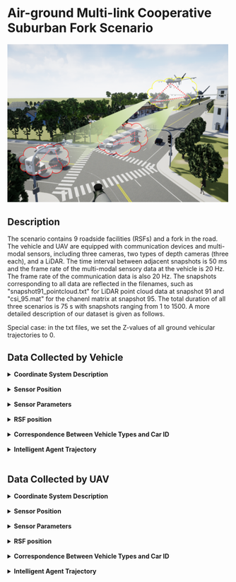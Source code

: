 # Air-ground Multi-link Cooperative Suburban Fork Scenario
<img src="./img/Scene Overview forking road.png" alt="Display image of subruban fork scene" width="500" height="">

## Description

The scenario contains 9 roadside facilities (RSFs) and a fork in the road. The vehicle and UAV are equipped with communication devices and multi-modal sensors, including three cameras, two types of depth cameras (three each), and a LiDAR. The time interval between adjacent snapshots is 50 ms and the frame rate of the multi-modal sensory data at the vehicle is 20 Hz. The frame rate of the communication data is also 20 Hz. The snapshots corresponding to all data are reflected in the filenames, such as "snapshot91_pointcloud.txt" for LiDAR point cloud data at snapshot 91 and "csi_95.mat" for the chanenl matrix at snapshot 95. The total duration of all three scenarios is 75 s with snapshots ranging from 1 to 1500.
A more detailed description of our dataset is given as follows. 

Special case: in the txt files, we set the Z-values of all ground vehicular trajectories to 0.
 


## Data Collected by Vehicle
 
<details>
<summary><strong>Coordinate System Description</strong></summary>

#### **[World Coordinate System]:**
The world coordinate system is a North-East-Down (NED) coordinate system with the X-axis pointing north, the Y-axis pointing east, and the Z-axis pointing downward. It is a right-handed coordinate system, with the origin at the same height as the ground.

#### **[Vehicle Coordinate System]:**
This system includes both vehicles. The X-axis points forward, the Y-axis points to the right, and the Z-axis points downward relative to the vehicle. It is a right-handed coordinate system, with the origin at the center of the vehicle and a certain height relative to the ground.

The position coordinates and heading angles given in the vehicle trajectory txt files represent the position of the vehicle coordinate system's origin in the world coordinate system, as well as the orientation of the vehicle coordinate system relative to the world coordinate system. 
(Special case: in the txt files, we set the z-values of all ground vehicles' trajectories to 0. Before use, it is necessary to subtract the height of the vehicle center relative to the ground to obtain the actual coordinates of the vehicle coordinate system's origin in the world coordinate system.) Additionally, note that pitch, roll, and yaw in the vehicle trajectory txt files are given in radians.

#### **[LiDAR Coordinate System]:**
The coordinate axes align with those of the vehicle system, with the origin offset by a fixed amount relative to the vehicle coordinate system's origin.

#### **[Camera Coordinate System]:**
The coordinate axes by default align with those of the vehicle system. If multiple cameras are mounted on a device, each camera's orientation will be specified. The camera origin is offset by a fixed amount relative to the vehicle coordinate system's origin.

#### **[mmWave Radar Coordinate System]:**
The coordinate axes align with those of the vehicle system, with the origin offset by a fixed amount relative to the vehicle coordinate system's origin.

#### **[Communication Antenna Coordinate System]:**
The coordinate axes align with those of the vehicle system, with the origin offset by a fixed amount relative to the vehicle coordinate system's origin.

</details><br/>

<details>
<summary><strong>Sensor Position</strong></summary>

The scenario includes vehicles of the **"Semi Truck"**, **"Pickup"**, **"Blue SUV"**, **"Concrete"**, **"Engineering Vehicle"**, **"Compact SUV"**, **"Sedan"**, **"Refuse Truck"** and **"Subcompact SUV"** types. The relative coordinate positions and parameter information of the sensors are given as follows:


<table>
  <thead>
    <tr>
      <th rowspan="2">Side View</th>
      <th rowspan="2">Name</th>
      <th colspan="8" style="text-align: center;">Camera</th>
      <th colspan="5" style="text-align: center;">LiDAR</th>
      <th colspan="5" style="text-align: center;">mmWave Radar</th>
    </tr>
    <tr>
      <th>Direction</th>
      <th>X(m)</th>
      <th>Y(m)</th>
      <th>Z(m)</th>
      <th>Pitch</th>
      <th>Roll</th>
      <th>Yaw</th>
      <th>FoV Degrees(°)</th>
      <th>X(m)</th>
      <th>Y(m)</th>
      <th>Z(m)</th>
      <th>Vertical FoV(°)</th>
      <th>Horizontal FoV(°)</th>
      <th>X(m)</th>
      <th>Y(m)</th>
      <th>Z(m)</th>
      <th>Vertical FoV(°)</th>
      <th>Horizontal FoV(°)</th>
    </tr>
  </thead>
  <tbody>
    <tr>
      <td><img src="./img/car1.png" alt="Side view of car1" width="100"></td>
      <td>Semi Truck</td>
      <td>+x</td>
      <td>4.5</td>
      <td>0</td>
      <td>-2</td>
      <td>0</td>
      <td>0</td>
      <td>0</td>
      <td>100</td>
      <td>0</td>
      <td>0</td>
      <td>-4</td>
      <td>-25~15</td>
      <td>-180~180</td>
      <td>0</td>
      <td>0</td>
      <td>0.8</td>
      <td>-10~10</td>
      <td>-90~90</td>
    </tr>
    <tr>
      <td><img src="img/car2.png" alt="Side view of car2" width="100"></td>
      <td>Pickup</td>
      <td>+x</td>
      <td>3.5</td>
      <td>0</td>
      <td>-1.2</td>
      <td>0</td>
      <td>0</td>
      <td>0</td>
      <td>100</td>
      <td>0</td>
      <td>0</td>
      <td>-2.4</td>
      <td>-25~15</td>
      <td>-180~180</td>
      <td>0</td>
      <td>0</td>
      <td>0.8</td>
      <td>-10~10</td>
      <td>-90~90</td>
    </tr>
    <tr>
      <td><img src="img/Car_suv_blue.png" alt="Side view of car_SUV_blue" width="100"></td>
      <td>Blue SUV</td>
      <td>+x</td>
      <td>2</td>
      <td>0</td>
      <td>-1</td>
      <td>0</td>
      <td>0</td>
      <td>0</td>
      <td>100</td>
      <td>0</td>
      <td>0</td>
      <td>-1.9</td>
      <td>-25~15</td>
      <td>-180~180</td>
      <td>0</td>
      <td>0</td>
      <td>0.8</td>
      <td>-10~10</td>
      <td>-90~90</td>
    </tr>
    <tr>
      <td><img src="img/hunnintuche.png" alt="Side view of hunnintuche" width="100"></td>
      <td>Concrete</td>
      <td>+x</td>
      <td>1</td>
      <td>0</td>
      <td>-4.1</td>
      <td>0</td>
      <td>0</td>
      <td>0</td>
      <td>100</td>
      <td>0</td>
      <td>0</td>
      <td>-4.1</td>
      <td>-25~15</td>
      <td>-180~180</td>
      <td>0</td>
      <td>0</td>
      <td>0.8</td>
      <td>-10~10</td>
      <td>-90~90</td>
    </tr>
    <tr>
      <td><img src="img/pika.png" alt="Side view of pika" width="100"></td>
      <td>Engineering Vehicle</td>
      <td>+x</td>
      <td>2.8</td>
      <td>0</td>
      <td>-1.2</td>
      <td>0</td>
      <td>0</td>
      <td>0</td>
      <td>100</td>
      <td>0</td>
      <td>0</td>
      <td>-2</td>
      <td>-25~15</td>
      <td>-180~180</td>
      <td>0</td>
      <td>0</td>
      <td>0.8</td>
      <td>-10~10</td>
      <td>-90~90</td>
    </tr>
    <tr>
      <td><img src="img/SUV_NEW.png" alt="Side view of SUV_NEW" width="100"></td>
      <td>Compact SUV</td>
      <td>+x</td>
      <td>2.2</td>
      <td>0</td>
      <td>-1</td>
      <td>0</td>
      <td>0</td>
      <td>0</td>
      <td>100</td>
      <td>0</td>
      <td>0</td>
      <td>-1.78</td>
      <td>-25~15</td>
      <td>-180~180</td>
      <td>0</td>
      <td>0</td>
      <td>0.8</td>
      <td>-10~10</td>
      <td>-90~90</td>
    </tr>
    <tr>
      <td><img src="img/xiaochar-2.png" alt="Side view of xiaochar-2" width="100"></td>
      <td>Sedan</td>
      <td>+x</td>
      <td>2.3</td>
      <td>0</td>
      <td>-1</td>
      <td>0</td>
      <td>0</td>
      <td>0</td>
      <td>100</td>
      <td>0</td>
      <td>0</td>
      <td>-1.6</td>
      <td>-25~15</td>
      <td>-180~180</td>
      <td>0</td>
      <td>0</td>
      <td>0.8</td>
      <td>-10~10</td>
      <td>-90~90</td>
    </tr>
    <tr>
      <td><img src="./img/rush.png" alt="Side view of rush" width="100"></td>
      <td>Refuse Truck</td>
      <td>+x</td>
      <td>2.5</td>
      <td>0</td>
      <td>-4.1</td>
      <td>0</td>
      <td>0</td>
      <td>0</td>
      <td>100</td>
      <td>0</td>
      <td>0</td>
      <td>-4.1</td>
      <td>-25~15</td>
      <td>-180~180</td>
      <td>0</td>
      <td>0</td>
      <td>0.8</td>
      <td>-10~10</td>
      <td>-90~90</td>
    </tr>
    <tr>
      <td><img src="img/suv-2.png" alt="Side view of SUV-2" width="100"></td>
      <td>Subcompact SUV</td>
      <td>+x</td>
      <td>1.8</td>
      <td>0</td>
      <td>-1</td>
      <td>0</td>
      <td>0</td>
      <td>0</td>
      <td>100</td>
      <td>0</td>
      <td>0</td>
      <td>-1.9</td>
      <td>-25~15</td>
      <td>-180~180</td>
      <td>0</td>
      <td>0</td>
      <td>0.8</td>
      <td>-10~10</td>
      <td>-90~90</td>
    </tr>
  </tbody>
</table>

<table>
  <thead>
    <tr>
      <th rowspan="2">Side View</th>
      <th rowspan="2">Name</th>
      <th colspan="3" style="text-align: center;">Communication Equipment</th>
    </tr>
    <tr>
      <th>X(m)</th>
      <th>Y(m)</th>
      <th>Z(m)</th>
    </tr>
  </thead>
  <tbody>
    <tr>
      <td><img src="./img/car1.png" alt="Side view of car1" width="100"></td>
      <td>Semi Truck</td>
      <td>1.7</td>
      <td>0</td>
      <td>-1.7</td>
    </tr>
    <tr>
      <td><img src="img/car2.png" alt="Side view of car2" width="100"></td>
      <td>Pickup</td>
      <td>X</td>
      <td>X</td>
      <td>X</td>
    </tr>
    <tr>
      <td><img src="img/Car_suv_blue.png" alt="Side view of car_SUV_blue" width="100"></td>
      <td>Blue SUV</td>
      <td>0.8</td>
      <td>0</td>
      <td>-1</td>
    </tr>
    <tr>
      <td><img src="img/hunnintuche.png" alt="Side view of hunnintuche" width="100"></td>
      <td>Concrete</td>
      <td>0.8</td>
      <td>0</td>
      <td>-1</td>
    </tr>
    <tr>
      <td><img src="img/pika.png" alt="Side view of pika" width="100"></td>
      <td>Engineering Vehicle</td>
      <td>0.3</td>
      <td>0</td>
      <td>-1</td>
    </tr>
    <tr>
      <td><img src="img/SUV_NEW.png" alt="Side view of SUV_NEW" width="100"></td>
      <td>Compact SUV</td>
      <td>0.6</td>
      <td>-0.6</td>
      <td>-0.9</td>
    </tr>
    <tr>
      <td><img src="img/xiaochar-2.png" alt="Side view of xiaochar-2" width="100"></td>
      <td>Sedan</td>
      <td>0.6</td>
      <td>-0.6</td>
      <td>-1</td>
    </tr>
    <tr>
      <td><img src="./img/rush.png" alt="Side view of rush" width="100"></td>
      <td>Refuse Truck</td>
      <td>X</td>
      <td>X</td>
      <td>X</td>
    </tr>
    <tr>
      <td><img src="img/suv-2.png" alt="Side view of SUV-2" width="100"></td>
      <td>Subcompact SUV</td>
      <td>0.8</td>
      <td>0</td>
      <td>-1</td>
    </tr>
  </tbody>
</table>



<table>
  <thead>
    <tr>
      <th rowspan="3">Name</th>
      <th rowspan="3">Direction</th>
      <th colspan="7" style="text-align: center;">Camera</th>
      <th colspan="5" style="text-align: center;">LiDAR</th>
      <th colspan="5" style="text-align: center;">mmWave Radar</th>
    </tr>
    <tr>
      <th>X(m)</th>
      <th>Y(m)</th>
      <th>Z(m)</th>
      <th>Pitch</th>
      <th>Roll</th>
      <th>Yaw</th>
      <th>FoV Degrees(°)</th>
      <th>X(m)</th>
      <th>Y(m)</th>
      <th>Z(m)</th>
      <th>Vertical FoV(°)</th>
      <th>Horizontal FoV(°)</th>
      <th>X(m)</th>
      <th>Y(m)</th>
      <th>Z(m)</th>
      <th>Vertical FoV(°)</th>
      <th>Horizontal FoV(°)</th>
    </tr>
  </thead>
  <tbody>
    <tr>
      <td rowspan="3">RSF</td> <!-- This cell now spans three rows -->
      <td>Left</td>
      <td>4.9</td>
      <td>0</td>
      <td>5.4</td>
      <td>-25</td>
      <td>0</td>
      <td>90</td>
      <td>75</td>
      <td rowspan="3">-0.2</td>
      <td rowspan="3">0</td>
      <td rowspan="3">4.3</td>
      <td rowspan="3">-40~0</td>
      <td rowspan="3">-180~180</td>
      <td rowspan="3">-0.2</td>
      <td rowspan="3">0</td>
      <td rowspan="3">-0.8</td>
      <td rowspan="3">-10~10</td>
      <td rowspan="3">-90~90</td>
    </tr>
    <tr>
      <td>Middle</td>
      <td>5</td>
      <td>0</td>
      <td>5.4</td>
      <td>-25</td>
      <td>0</td>
      <td>0</td>
      <td>110</td>
    </tr>
    <tr>
      <td>Right</td>
      <td>4.8</td>
      <td>0</td>
      <td>5.4</td>
      <td>-25</td>
      <td>0</td>
      <td>-90</td>
      <td>75</td>
    </tr>
    <!-- Additional rows for other data as needed -->
  </tbody>
</table>



<table>
  <thead>
    <tr>
      <th rowspan="3">Name</th>
      <th colspan="3" style="text-align: center;">Communication Equipment</th>
    </tr>
    <tr>
      <th>X(m)</th>
      <th>Y(m)</th>
      <th>Z(m)</th>
    </tr>
  </thead>
  <tbody>
    <tr>
      <td rowspan="1">RSF</td> <!-- This cell now spans three rows -->
      <td>3</td>
      <td>0</td>
      <td>-6</td>
    </tr>
    <!-- Additional rows for other data as needed -->
  </tbody>
</table>


**Direction:** This parameter represents the installation orientation of the sensor in the vehicle coordinate system, which can be one of the six directions: +x, -x, +y, -y, +z, -z. It describes the installation location and direction of the sensor relative to the vehicle body.

**X, Y, Z:** These three parameters collectively describe the three-dimensional spatial position of the sensor in the vehicle coordinate system, with the unit in meters. They provide the spatial coordinates of the sensor relative to the vehicle origin.

**Pitch, Roll, Yaw:** These three parameters describe the three rotational angles of the sensor in the vehicle coordinate system, with the unit in degrees. Pitch represents the pitch angle, Roll represents the roll angle, and Yaw represents the yaw angle. They define the spatial attitude of the sensor.

**Field of View (FoV) Degrees(°):** This parameter gives the total field of view angle of the sensor, with the unit in degrees. It reflects the range of the scene that the sensor can perceive.

**Vertical FoV(°):** This parameter gives the vertical field of view angle of the sensor, with the unit in degrees. It defines the sensor's perception range in the vertical direction.

**Horizontal FoV(°):** This parameter gives the horizontal field of view angle of the sensor, with the unit in degrees. It defines the sensor's perception range in the horizontal direction.

</details><br/>

<details>
<summary><strong>Sensor Parameters</strong></summary>


The camera and LiDAR sensors deployed on the vehicles in this scenario are of the same type. The specific sensor parameters are as follows:

| **Camera RGB Sensor Parameters**    | **Value** |
|-------------------------------------|-----------|
| **Width**                           | 1920      |
| **Height**                          | 1080      |
| **FOV**                             | 100°      |
| **AutoExpcosureSpeed**              | 100       |
| **AutoExposureBias**                | 0         |
| **AutoExposureMaxBrightness**       | 0.64      |
| **AutoExposureMinBrightness**       | 0.03      |
| **MotionBlurAmount**                | 0         |
| **TargetGamma**                     | 1.0       |

 | **Camera Depth Sensor Parameters** | **Value**                     |
|------------------------------------|-------------------------------|
| **Width**                          | 1920                          |
| **Height**                         | 1080                          |
| **FOV**                            | 100°                          |
| **MotionBlurAmount**               | 0                             |
| **Image Type**                     | DepthPlanner/DepthPerspective |
| **TargetGamma**                    | 1.0                           |
| **OrthoWidth**                     | 5.12                          |

| **LiDAR Sensor Parameters** |  **Value** |
|-----------------------------|-------|
| **NumberOfChannels**        | 16    |
| **HorizontalFOVStart**      | -180°  |
| **HorizontalFOVEnd**        | 180°   |
| **VerticalFOVUpper**        | 15°   |
| **VerticalFOVLower**        | -25°  |


The camera and LiDAR sensors deployed on the RSFs in this scenario are also of the same type. The specific sensor parameters are as follows:

| **Camera RGB Sensor Parameters**    | **Value** |
|-------------------------------------|-----------|
| **Width**                           | 1920      |
| **Height**                          | 1080      |
| **FOV**                             | 100°      |
| **AutoExpcosureSpeed**              | 100       |
| **AutoExposureBias**                | 0         |
| **AutoExposureMaxBrightness**       | 0.64      |
| **AutoExposureMinBrightness**       | 0.03      |
| **MotionBlurAmount**                | 0         |
| **TargetGamma**                     | 1.0       |

 | **Camera Depth Sensor Parameters** | **Value**                     |
|------------------------------------|-------------------------------|
| **Width**                          | 1920                          |
| **Height**                         | 1080                          |
| **FOV**                            | 100°                          |
| **MotionBlurAmount**               | 0                             |
| **Image Type**                     | DepthPlanner/DepthPerspective |
| **TargetGamma**                    | 1.0                           |
| **OrthoWidth**                     | 5.12                          |

| **LiDAR Sensor Parameters** | **Value** |
|-----------------------------|-----------|
| **NumberOfChannels**        | 64        |
| **HorizontalFOVStart**      | -180°     |
| **HorizontalFOVEnd**        | 180°      |
| **VerticalFOVUpper**        | 0°        |
| **VerticalFOVLower**        | -40°      |


The mmWave radar deployed on the vehicles and RSFs in this scenario are of the same type. The specific sensor parameters are as follows:

| **Parameters**             | **Value** |
| -------------------------- | --------- |
| **MIMO Antenna**            | 4 transmitter (Tx) & 3 receiver (Rx)    |
| **StartFrequency**            | 77 GHz    |
| **StopFrequency**             | 81 GHz    |
| **NumberOfChirpsPerFrame** | 101       |
| **ChirpLength**               | 20 μs     |
| **ResetTimeBetweenChirps**  | 0 μs      |
| **FirstSample**               | 2 μs      |
| **SampleSpacing**             | 5 ns      |
| **LastSample**                | 7 μs      |
| **NumberOfSamples**          | 1000      |
|**MaximumDetectionRange**     | 74.9 m|
|**RangeResolution**           |0.1499 m|
|**DopplerVelocityRange**      | ±47.42 m/s|
|**DopplerVelocityResolution** | 0.939 m/s|
| **HorizontalFOVStart**      | -45°      |
| **HorizontalFOVEnd**        | 45°       |
| **VerticalFOVUpper**        | 10°         |
| **VerticalFOVLower**        | -10°       |

Detailed parameters of communication equipment are listed as follows.

| **Parameters**                                               | **Value**                                                                                                                                          |
| ------------------------------------------------------------ |----------------------------------------------------------------------------------------------------------------------------------------------------|
| Antenna type                                                 | SISO (1 antenna at Tx & 1 antenna at Rx)   <br /> MIMO (4 antennas at Tx & 4 antennas at Rx)  <br/> Massive MIMO (128 antennas at Tx & 32 antennas at Rx)                                                |
| Antenna element spacing                                      | Half wavelength                                                                                                                                    |
| Frequency band                                               | mmWave: 28 GHz carrier frequency with 2 GHz communication bandwidth <br/> Sub-6 GHz: 5.9 GHz carrier frequency with 20 MHz communication bandwidth |                                                              |
| Waveform                                                     | Sinusoid                                                                                                                                           |

</details><br/>

<details>
<summary><strong>RSF position</strong></summary>

The deployment of RSFs is the same across different traffic density scenarios, and the table below describes the positions of RSFs in each scenario.

<table>
  <thead>
    <tr>
      <th>ID</th>
      <th>X(m)</th>
      <th>Y(m)</th>
      <th>Z(m)</th>
      <th>Pitch</th>
      <th>Roll</th>
      <th>Yaw</th>
    </tr>
  </thead>
  <tbody>
    <tr>
      <td>RSF1</td>
      <td>190</td>
      <td>-69.7</td>
      <td>0</td>
      <td>0</td>
      <td>0</td>
      <td>-25</td>
    </tr>
    <tr>
      <td>RSF2</td>
      <td>175.6</td>
      <td>-49.3</td>
      <td>0</td>
      <td>0</td>
      <td>0</td>
      <td>97</td>
    </tr>
    <tr>
      <td>RSF3</td>
      <td>165.7</td>
      <td>-72.4</td>
      <td>0</td>
      <td>0</td>
      <td>0</td>
      <td>-145</td>
    </tr>
    <tr>
      <td>RSF4</td>
      <td>229.3</td>
      <td>-1.7</td>
      <td>0</td>
      <td>0</td>
      <td>0</td>
      <td>130</td>
    </tr>
    <tr>
      <td>RSF5</td>
      <td>244.3</td>
      <td>-18.2</td>
      <td>0</td>
      <td>0</td>
      <td>0</td>
      <td>-50</td>
    </tr>
    <tr>
      <td>RSF6</td>
      <td>77.4</td>
      <td>-10.9</td>
      <td>0</td>
      <td>0</td>
      <td>0</td>
      <td>65</td>
    </tr>
      <td>RSF7</td>
      <td>68.3</td>
      <td>-32.6</td>
      <td>3.9</td>
      <td>0</td>
      <td>0</td>
      <td>-115</td>
    </tr>
    <tr>
      <td>RSF8</td>
      <td>201.3</td>
      <td>-163.8</td>
      <td>0</td>
      <td>0</td>
      <td>0</td>
      <td>4</td>
    </tr>
    <tr>
      <td>RSF9</td>
      <td>176.6</td>
      <td>-165.7</td>
      <td>0</td>
      <td>0</td>
      <td>0</td>
      <td>-176</td>
    </tr>
  </tbody>
</table>

**X, Y, Z:** These three parameters collectively describe the three-dimensional spatial position of the RSF in the scenario, with the unit in meters.

**Pitch, Roll, Yaw:** These three parameters describe the three rotational angles of the RSF in the scenario, with the unit in degrees. Pitch represents the pitch angle, Roll represents the roll angle, and Yaw represents the yaw angle. They define the spatial attitude of the RSF.

<img src="./img/forking_road_Overlook_v1.png" alt="Description of your image" width="600" height="400">

</details><br/>

<details>
<summary><strong>Correspondence Between Vehicle Types and Car ID</strong></summary>
 

<table>
  <tr>
    <th rowspan="2">Type</th>
    <th colspan="3" style="text-align: center;">Car ID under different intelligent agent densities</th>
  </tr>
  <tr>
    <th>Low</th>
    <th>Medium</th>
    <th>High</th>
  </tr>
  <tr>
    <td>Semi Truck</td>
    <td>X</td>
    <td>9</td>
    <td>9</td>
  </tr>
  <tr>
    <td>Pickup</td>
    <td>X</td>
    <td>X</td>
    <td>X</td>
  </tr>
  <tr>
    <td>Blue SUV</td>
    <td>2 3</td>
    <td>2 3 11</td>
    <td>2 3 11 21 22</td>
  </tr>
  <tr>
    <td>Concrete</td>
    <td>1</td>
    <td>1 12</td>
    <td>1 12</td>
  </tr>
  <tr>
    <td>Engineering Vehicle</td>
    <td>7</td>
    <td>7 14</td>
    <td>7 14 25</td>
  </tr>
  <tr>
    <td>Compact SUV</td>
    <td>5 6 8</td>
    <td>5 6 8 15</td>
    <td>5 6 8 15 16 17 18</td>
  </tr>
  <tr>
    <td>Sedan</td>
    <td>X</td>
    <td>10</td>
    <td>10 23 24</td>
  </tr>
  <tr>
    <td>Refuse Truck</td>
    <td>X</td>
    <td>X</td>
    <td>X</td>
  </tr>
  <tr>
    <td>SUV-2</td>
    <td>4</td>
    <td>4 13</td>
    <td>4 13 19 20</td>
  </tr>
</table>
<p><strong>Note:</strong> In the table below, "X" indicates that the Type is not applicable.</p>
</details><br/>

<details>
<summary><strong>Intelligent Agent Trajectory</strong></summary>

The vehicle pose information for each frame is represented as follows:

- The first 3 columns represent the x, y, and z coordinates of the vehicle in that frame, in meters.
- The next 3 columns represent the roll, pitch, and yaw angles of the vehicle in that frame, in radians.
- The last column represents the frame number.

| Traffic Density | Folder Link                                                      |
| --------------- |------------------------------------------------------------------|
| Low             | [Low Traffic Density Folder](./trajectories/Vehicular/low)       |
| Medium          | [Medium Traffic Density Folder](./trajectories/Vehicular/medium) |
| High            | [High Traffic Density Folder](./trajectories/Vehicular/high)     |                               |



It should be noted that the frame interval of each car in the simulation scene is a subset of the 1st frame to the 1500th frame. For example, Car1 enters the scene at the 1st frame and leaves the scene at the 828th frame. The valid frame interval is from the 1st frame to the 827th frame, and the 828th frame to the 1500th frame is an invalid frame interval, which does not provide perception and communication data.
We sort out the valid simulation intervals of each car in this scene as follows.
<table>
  <tr>
    <th rowspan="2">Car id</th>
    <th colspan="2" style="text-align: center;">Sunnyday_Morning_Low intelligent agent density</th>
    <th colspan="2" style="text-align: center;">Sunnyday_Morning_Medium intelligent agent density</th>
    <th colspan="2" style="text-align: center;">Snowyday_Morning_Medium intelligent agent density</th>
    <th colspan="2" style="text-align: center;">Rainyday_Morning_Medium intelligent agent density</th>
    <th colspan="2" style="text-align: center;">Sunnyday_Morning_High intelligent agent density</th>
</tr>
  <tr>
    <th>Start Frame</th>
    <th>Stop Frame</th>
    <th>Start Frame</th>
    <th>Stop Frame</th>
    <th>Start Frame</th>
    <th>Stop Frame</th>
    <th>Start Frame</th>
    <th>Stop Frame</th>
    <th>Start Frame</th>
    <th>Stop Frame</th>
  </tr>
<tr><td>Car1</td><td>2</td><td>1305</td><td>NaN</td><td>NaN</td><td>NaN</td><td>NaN</td><td>NaN</td><td>NaN</td><td>NaN</td><td>NaN</td></tr>
<tr><td>Car2</td><td>188</td><td>1499</td><td>NaN</td><td>NaN</td><td>NaN</td><td>NaN</td><td>NaN</td><td>NaN</td><td>60</td><td>603</td></tr>
<tr><td>Car3</td><td>375</td><td>1176</td><td>NaN</td><td>NaN</td><td>NaN</td><td>NaN</td><td>NaN</td><td>NaN</td><td>NaN</td><td>NaN</td></tr>
<tr><td>Car4</td><td>563</td><td>1357</td><td>NaN</td><td>NaN</td><td>NaN</td><td>NaN</td><td>NaN</td><td>NaN</td><td>180</td><td>989</td></tr>
<tr><td>Car5</td><td>750</td><td>1201</td><td>NaN</td><td>NaN</td><td>NaN</td><td>NaN</td><td>NaN</td><td>NaN</td><td>240</td><td>1499</td></tr>
<tr><td>Car6</td><td>938</td><td>1499</td><td>NaN</td><td>NaN</td><td>NaN</td><td>NaN</td><td>NaN</td><td>NaN</td><td>NaN</td><td>NaN</td></tr>
<tr><td>Car7</td><td>1125</td><td>1499</td><td>NaN</td><td>NaN</td><td>NaN</td><td>NaN</td><td>NaN</td><td>NaN</td><td>NaN</td><td>NaN</td></tr>
<tr><td>Car8</td><td>1313</td><td>1499</td><td>NaN</td><td>NaN</td><td>NaN</td><td>NaN</td><td>NaN</td><td>NaN</td><td>NaN</td><td>NaN</td></tr>
</table>

<p><strong>Note:</strong> In the table below, "NaN" indicates that The vehicle is not involved in the simulation.</p>
</details><br/>


## **Data Collected by UAV**
 
<details>
<summary><strong>Coordinate System Description</strong></summary>
 
#### **[World Coordinate System]:**
The world coordinate system is a North-East-Down (NED) coordinate system with the X-axis pointing north, the Y-axis pointing east, and the Z-axis pointing downward. It is a right-handed coordinate system, with the origin at the same height as the ground.

#### **[Vehicle Coordinate System]:**
This system includes both vehicles and UAVs. The X-axis points forward, the Y-axis points to the right, and the Z-axis points downward relative to the vehicle. It is a right-handed coordinate system, with the origin at the center of the vehicle and a certain height relative to the ground.

The position coordinates and heading angles given in the vehicle and UAV trajectory txt files represent the position of the vehicle coordinate system's origin in the world coordinate system, as well as the orientation of the vehicle coordinate system relative to the world coordinate system. 
(Special case: in the txt files, we set the Z-values of all ground vehicles' trajectories to 0. Before use, it is necessary to subtract the height of the vehicle center relative to the ground to obtain the actual coordinates of the vehicle coordinate system's origin in the world coordinate system.) Additionally, note that pitch, roll, and yaw in the vehicle and UAV trajectory txt files are given in radians.

#### **[LiDAR Coordinate System]:**
The coordinate axes align with those of the vehicle system, with the origin offset by a fixed amount relative to the vehicle coordinate system's origin.

#### **[Camera Coordinate System]:**
The coordinate axes by default align with those of the vehicle system. If multiple cameras are mounted on a device, each camera's orientation will be specified. The camera origin is offset by a fixed amount relative to the vehicle coordinate system's origin.

#### **[mmWave Radar Coordinate System]:**
The coordinate axes align with those of the vehicle system, with the origin offset by a fixed amount relative to the vehicle coordinate system's origin.

#### **[Communication Antenna Coordinate System]:**
The coordinate axes align with those of the vehicle system, with the origin offset by a fixed amount relative to the vehicle coordinate system's origin.
</details><br/>

<details>
<summary><strong>Sensor Position</strong></summary>

The scenario includes vehicles of the **"Semi Truck"**, **"Pickup"**, **"Blue SUV"**, **"Concrete"**, **"Engineering Vehicle"**, **"Compact SUV"**, **"Sedan"**, **"Refuse Truck"**, **"Subcompact SUV"** types and **"UAV"** types. The relative coordinate positions and parameter information of the sensors are given as follows:


<table>
  <thead>
    <tr>
      <th rowspan="2">Side View</th>
      <th rowspan="2">Name</th>
      <th colspan="8" style="text-align: center;">Camera</th>
      <th colspan="5" style="text-align: center;">LiDAR</th>
      <th colspan="5" style="text-align: center;">mmWave Radar</th>
    </tr>
    <tr>
      <th>Direction</th>
      <th>X(m)</th>
      <th>Y(m)</th>
      <th>Z(m)</th>
      <th>Pitch</th>
      <th>Roll</th>
      <th>Yaw</th>
      <th>FoV Degrees(°)</th>
      <th>X(m)</th>
      <th>Y(m)</th>
      <th>Z(m)</th>
      <th>Vertical FoV(°)</th>
      <th>Horizontal FoV(°)</th>
      <th>X(m)</th>
      <th>Y(m)</th>
      <th>Z(m)</th>
      <th>Vertical FoV(°)</th>
      <th>Horizontal FoV(°)</th>
    </tr>
  </thead>
  <tbody>
    <tr>
      <td><img src="./img/car1.png" alt="Side view of car1" width="100"></td>
      <td>Semi Truck</td>
      <td>+x</td>
      <td>4.5</td>
      <td>0</td>
      <td>-2</td>
      <td>0</td>
      <td>0</td>
      <td>0</td>
      <td>100</td>
      <td>0</td>
      <td>0</td>
      <td>-4</td>
      <td>-25~15</td>
      <td>-180~180</td>
      <td>0</td>
      <td>0</td>
      <td>0.8</td>
      <td>-10~10</td>
      <td>-90~90</td>
    </tr>
    <tr>
      <td><img src="img/car2.png" alt="Side view of car2" width="100"></td>
      <td>Pickup</td>
      <td>+x</td>
      <td>3.5</td>
      <td>0</td>
      <td>-1.2</td>
      <td>0</td>
      <td>0</td>
      <td>0</td>
      <td>100</td>
      <td>0</td>
      <td>0</td>
      <td>-2.4</td>
      <td>-25~15</td>
      <td>-180~180</td>
      <td>0</td>
      <td>0</td>
      <td>0.8</td>
      <td>-10~10</td>
      <td>-90~90</td>
    </tr>
    <tr>
      <td><img src="img/Car_suv_blue.png" alt="Side view of car_SUV_blue" width="100"></td>
      <td>Blue SUV</td>
      <td>+x</td>
      <td>2</td>
      <td>0</td>
      <td>-1</td>
      <td>0</td>
      <td>0</td>
      <td>0</td>
      <td>100</td>
      <td>0</td>
      <td>0</td>
      <td>-1.9</td>
      <td>-25~15</td>
      <td>-180~180</td>
      <td>0</td>
      <td>0</td>
      <td>0.8</td>
      <td>-10~10</td>
      <td>-90~90</td>
    </tr>
    <tr>
      <td><img src="img/hunnintuche.png" alt="Side view of hunnintuche" width="100"></td>
      <td>Concrete</td>
      <td>+x</td>
      <td>1</td>
      <td>0</td>
      <td>-4.1</td>
      <td>0</td>
      <td>0</td>
      <td>0</td>
      <td>100</td>
      <td>0</td>
      <td>0</td>
      <td>-4.1</td>
      <td>-25~15</td>
      <td>-180~180</td>
      <td>0</td>
      <td>0</td>
      <td>0.8</td>
      <td>-10~10</td>
      <td>-90~90</td>
    </tr>
    <tr>
      <td><img src="img/pika.png" alt="Side view of pika" width="100"></td>
      <td>Engineering Vehicle</td>
      <td>+x</td>
      <td>2.8</td>
      <td>0</td>
      <td>-1.2</td>
      <td>0</td>
      <td>0</td>
      <td>0</td>
      <td>100</td>
      <td>0</td>
      <td>0</td>
      <td>-2</td>
      <td>-25~15</td>
      <td>-180~180</td>
      <td>0</td>
      <td>0</td>
      <td>0.8</td>
      <td>-10~10</td>
      <td>-90~90</td>
    </tr>
    <tr>
      <td><img src="img/SUV_NEW.png" alt="Side view of SUV_NEW" width="100"></td>
      <td>Compact SUV</td>
      <td>+x</td>
      <td>2.2</td>
      <td>0</td>
      <td>-1</td>
      <td>0</td>
      <td>0</td>
      <td>0</td>
      <td>100</td>
      <td>0</td>
      <td>0</td>
      <td>-1.78</td>
      <td>-25~15</td>
      <td>-180~180</td>
      <td>0</td>
      <td>0</td>
      <td>0.8</td>
      <td>-10~10</td>
      <td>-90~90</td>
    </tr>
    <tr>
      <td><img src="img/xiaochar-2.png" alt="Side view of xiaochar-2" width="100"></td>
      <td>Sedan</td>
      <td>+x</td>
      <td>2.3</td>
      <td>0</td>
      <td>-1</td>
      <td>0</td>
      <td>0</td>
      <td>0</td>
      <td>100</td>
      <td>0</td>
      <td>0</td>
      <td>-1.6</td>
      <td>-25~15</td>
      <td>-180~180</td>
      <td>0</td>
      <td>0</td>
      <td>0.8</td>
      <td>-10~10</td>
      <td>-90~90</td>
    </tr>
    <tr>
      <td><img src="./img/rush.png" alt="Side view of rush" width="100"></td>
      <td>Refuse Truck</td>
      <td>+x</td>
      <td>2.5</td>
      <td>0</td>
      <td>-4.1</td>
      <td>0</td>
      <td>0</td>
      <td>0</td>
      <td>100</td>
      <td>0</td>
      <td>0</td>
      <td>-4.1</td>
      <td>-25~15</td>
      <td>-180~180</td>
      <td>0</td>
      <td>0</td>
      <td>0.8</td>
      <td>-10~10</td>
      <td>-90~90</td>
    </tr>
    <tr>
      <td><img src="img/suv-2.png" alt="Side view of SUV-2" width="100"></td>
      <td>Subcompact SUV</td>
      <td>+x</td>
      <td>1.8</td>
      <td>0</td>
      <td>-1</td>
      <td>0</td>
      <td>0</td>
      <td>0</td>
      <td>100</td>
      <td>0</td>
      <td>0</td>
      <td>-1.9</td>
      <td>-25~15</td>
      <td>-180~180</td>
      <td>0</td>
      <td>0</td>
      <td>0.8</td>
      <td>-10~10</td>
      <td>-90~90</td>
    </tr>
  </tbody>
</table>


<table>
  <thead>
    <tr>
      <th rowspan="2">Side View</th>
      <th rowspan="2">Name</th>
      <th colspan="3" style="text-align: center;">Communication Equipment</th>
    </tr>
    <tr>
      <th>X(m)</th>
      <th>Y(m)</th>
      <th>Z(m)</th>
    </tr>
  </thead>
  <tbody>
    <tr>
      <td><img src="./img/car1.png" alt="Side view of car1" width="100"></td>
      <td>Semi Truck</td>
      <td>1.7</td>
      <td>0</td>
      <td>-1.7</td>
    </tr>
    <tr>
      <td><img src="img/car2.png" alt="Side view of car2" width="100"></td>
      <td>Pickup</td>
      <td>X</td>
      <td>X</td>
      <td>X</td>
    </tr>
    <tr>
      <td><img src="img/Car_suv_blue.png" alt="Side view of car_SUV_blue" width="100"></td>
      <td>Blue SUV</td>
      <td>0.8</td>
      <td>0</td>
      <td>-1</td>
    </tr>
    <tr>
      <td><img src="img/hunnintuche.png" alt="Side view of hunnintuche" width="100"></td>
      <td>Concrete</td>
      <td>0.8</td>
      <td>0</td>
      <td>-1</td>
    </tr>
    <tr>
      <td><img src="img/pika.png" alt="Side view of pika" width="100"></td>
      <td>Engineering Vehicle</td>
      <td>0.3</td>
      <td>0</td>
      <td>-1</td>
    </tr>
    <tr>
      <td><img src="img/SUV_NEW.png" alt="Side view of SUV_NEW" width="100"></td>
      <td>Compact SUV</td>
      <td>0.6</td>
      <td>-0.6</td>
      <td>-0.9</td>
    </tr>
    <tr>
      <td><img src="img/xiaochar-2.png" alt="Side view of xiaochar-2" width="100"></td>
      <td>Sedan</td>
      <td>0.6</td>
      <td>-0.6</td>
      <td>-1</td>
    </tr>
    <tr>
      <td><img src="./img/rush.png" alt="Side view of rush" width="100"></td>
      <td>Refuse Truck</td>
      <td>X</td>
      <td>X</td>
      <td>X</td>
    </tr>
    <tr>
      <td><img src="img/suv-2.png" alt="Side view of SUV-2" width="100"></td>
      <td>Subcompact SUV</td>
      <td>0.8</td>
      <td>0</td>
      <td>-1</td>
    </tr>
  </tbody>
</table>

<table>
    <thead>
        <tr>
        <th rowspan="2">Side View</th>
        <th rowspan="2">Name</th>
        <th colspan="8" style="text-align: center;">Camera</th>
        <th colspan="5" style="text-align: center;">LiDAR</th>
        <th colspan="5" style="text-align: center;">mmWave Radar</th>
        </tr>
        <tr>
        <th>Direction</th>
        <th>X(m)</th>
        <th>Y(m)</th>
        <th>Z(m)</th>
        <th>Pitch</th>
        <th>Roll</th>
        <th>Yaw</th>
        <th>FoV Degrees(°)</th>
        <th>X(m)</th>
        <th>Y(m)</th>
        <th>Z(m)</th>
        <th>Vertical FoV(°)</th>
        <th>Horizontal FoV(°)</th>
        <th>X(m)</th>
        <th>Y(m)</th>
        <th>Z(m)</th>
        <th>Vertical FoV(°)</th>
        <th>Horizontal FoV(°)</th>
        </tr>
    </thead>
    <tbody>
        <tr>
        <td><img src="./img/drone.png" alt="Side view of UAV" width="100"></td>
        <td>UAV</td>
        <td>+x</td>
        <td>4</td>
        <td>0</td>
        <td>-2</td>
        <td>0</td>
        <td>0</td>
        <td>0</td>
        <td>100</td>
        <td>0</td>
        <td>0</td>
        <td>-1.9</td>
        <td>-25~15</td>
        <td>-180~180</td>
        <td>0</td>
        <td>0</td>
        <td>0.8</td>
        <td>-10~10</td>
        <td>-90~90</td>
        </tr>
    </tbody>
</table>

<table>
    <thead>
        <tr>
        <th rowspan="2">Side View</th>
        <th rowspan="2">Name</th>
        <th colspan="3" style="text-align: center;">Communication Equipment</th>
        </tr>
        <tr>
        <th>X(m)</th>
        <th>Y(m)</th>
        <th>Z(m)</th>
        </tr>
    </thead>
    <tbody>
        <tr>
        <td><img src="./img/drone.png" alt="Side view of UAV" width="100"></td>
        <td>UAV</td>
        <td>0</td>
        <td>0</td>
        <td>2</td>
        </tr>
    </tbody>
</table>




<table>
  <thead>
    <tr>
      <th rowspan="3">Name</th>
      <th rowspan="3">Direction</th>
      <th colspan="7" style="text-align: center;">Camera</th>
      <th colspan="5" style="text-align: center;">LiDAR</th>
      <th colspan="5" style="text-align: center;">mmWave Radar</th>
    </tr>
    <tr>
      <th>X(m)</th>
      <th>Y(m)</th>
      <th>Z(m)</th>
      <th>Pitch</th>
      <th>Roll</th>
      <th>Yaw</th>
      <th>FoV Degrees(°)</th>
      <th>X(m)</th>
      <th>Y(m)</th>
      <th>Z(m)</th>
      <th>Vertical FoV(°)</th>
      <th>Horizontal FoV(°)</th>
      <th>X(m)</th>
      <th>Y(m)</th>
      <th>Z(m)</th>
      <th>Vertical FoV(°)</th>
      <th>Horizontal FoV(°)</th>
    </tr>
  </thead>
  <tbody>
    <tr>
      <td rowspan="3">RSF</td> <!-- This cell now spans three rows -->
      <td>Left</td>
      <td>4.9</td>
      <td>0</td>
      <td>5.4</td>
      <td>-25</td>
      <td>0</td>
      <td>90</td>
      <td>75</td>
      <td rowspan="3">-0.2</td>
      <td rowspan="3">0</td>
      <td rowspan="3">4.3</td>
      <td rowspan="3">-40~0</td>
      <td rowspan="3">-180~180</td>
      <td rowspan="3">-0.2</td>
      <td rowspan="3">0</td>
      <td rowspan="3">0.8</td>
      <td rowspan="3">-10~10</td>
      <td rowspan="3">-90~90</td>
    </tr>
    <tr>
      <td>Middle</td>
      <td>5</td>
      <td>0</td>
      <td>5.4</td>
      <td>-25</td>
      <td>0</td>
      <td>0</td>
      <td>110</td>
    </tr>
    <tr>
      <td>Right</td>
      <td>4.8</td>
      <td>0</td>
      <td>5.4</td>
      <td>-25</td>
      <td>0</td>
      <td>-90</td>
      <td>75</td>
    </tr>
    <!-- Additional rows for other data as needed -->
  </tbody>
</table>




<table>
  <thead>
    <tr>
      <th rowspan="3">Name</th>
      <th colspan="3" style="text-align: center;">Communication Equipment</th>
    </tr>
    <tr>
      <th>X(m)</th>
      <th>Y(m)</th>
      <th>Z(m)</th>
    </tr>
  </thead>
  <tbody>
    <tr>
      <td rowspan="1">RSF</td> <!-- This cell now spans three rows -->
      <td>3</td>
      <td>0</td>
      <td>6</td>
    </tr>
    <!-- Additional rows for other data as needed -->
  </tbody>
</table>

**Direction:** This parameter represents the installation orientation of the sensor in the vehicle coordinate system, which can be one of the six directions: +x, -x, +y, -y, +z, -z. It describes the installation location and direction of the sensor relative to the vehicle body.

**X, Y, Z:** These three parameters collectively describe the three-dimensional spatial position of the sensor in the vehicle coordinate system, with the unit in meters. They provide the spatial coordinates of the sensor relative to the vehicle origin.

**Pitch, Roll, Yaw:** These three parameters describe the three rotational angles of the sensor in the vehicle coordinate system, with the unit in degrees. Pitch represents the pitch angle, Roll represents the roll angle, and Yaw represents the yaw angle. They define the spatial attitude of the sensor.

**Field of View (FoV) Degrees(°):** This parameter gives the total field of view angle of the sensor, with the unit in degrees. It reflects the range of the scene that the sensor can perceive.

**Vertical FoV(°):** This parameter gives the vertical field of view angle of the sensor, with the unit in degrees. It defines the sensor's perception range in the vertical direction.

**Horizontal FoV(°):** This parameter gives the horizontal field of view angle of the sensor, with the unit in degrees. It defines the sensor's perception range in the horizontal direction.
</details><br/>

<details>
<summary><strong>Sensor Parameters</strong></summary>
 
The camera and LiDAR sensors deployed on the vehicles in this scenario are of the same type. The specific sensor parameters are as follows:

| **Camera RGB Sensor Parameters**    | **Value** |
|-------------------------------------|-----------|
| **Width**                           | 1920      |
| **Height**                          | 1080      |
| **FOV**                             | 100°      |
| **AutoExpcosureSpeed**              | 100       |
| **AutoExposureBias**                | 0         |
| **AutoExposureMaxBrightness**       | 0.64      |
| **AutoExposureMinBrightness**       | 0.03      |
| **MotionBlurAmount**                | 0         |
| **TargetGamma**                     | 1.0       |

 | **Camera Depth Sensor Parameters** | **Value**                     |
|------------------------------------|-------------------------------|
| **Width**                          | 1920                          |
| **Height**                         | 1080                          |
| **FOV**                            | 100°                          |
| **MotionBlurAmount**               | 0                             |
| **Image Type**                     | DepthPlanner/DepthPerspective |
| **TargetGamma**                    | 1.0                           |
| **OrthoWidth**                     | 5.12                          |

| **LiDAR Sensor Parameters** |  **Value**  |
|-----------------------------|-------|
| **NumberOfChannels**        | 16    |
| **HorizontalFOVStart**      | -180°  |
| **HorizontalFOVEnd**        | 180°   |
| **VerticalFOVUpper**        | 15°    |
| **VerticalFOVLower**        | -25°   |

The camera and LiDAR sensors deployed on the UAVs in this scenario are of the same type. The specific sensor parameters are as follows:

| **Camera RGB Sensor Parameters**    | **Value** |
|-------------------------------------|-----------|
| **Width**                           | 1920      |
| **Height**                          | 1080      |
| **FOV**                             | 100°      |
| **AutoExpcosureSpeed**              | 100       |
| **AutoExposureBias**                | 0         |
| **AutoExposureMaxBrightness**       | 0.64      |
| **AutoExposureMinBrightness**       | 0.03      |
| **MotionBlurAmount**                | 0         |
| **TargetGamma**                     | 1.0       |

 | **Camera Depth Sensor Parameters** | **Value**                    |
|------------------------------------|------------------------------|
| **Width**                          | 1920                         |
| **Height**                         | 1080                         |
| **FOV**                            | 100°                          |
| **MotionBlurAmount**               | 0                            |
| **Image Type**                     | DepthPlanner/DepthPerspective |
| **TargetGamma**                    | 1.0                          |
| **OrthoWidth**                     | 5.12                         |

| **LiDAR Sensor Parameters** | **Value** |
|-----------------------------|-----------|
| **NumberOfChannels**        | 16        |
| **HorizontalFOVStart**      | -180°      |
| **HorizontalFOVEnd**        | 180°       |
| **VerticalFOVUpper**        | 0°         |
| **VerticalFOVLower**        | -75°       |


The camera and LiDAR sensors deployed on the RSFs in this scenario are also of the same type. The specific sensor parameters are as follows:

| **Camera RGB Sensor Parameters**    | **Value** |
|-------------------------------------|----------|
| **Width**                           | 1920     |
| **Height**                          | 1080     |
| **FOV**                             | 100°      |
| **AutoExpcosureSpeed**              | 100      |
| **AutoExposureBias**                | 0        |
| **AutoExposureMaxBrightness**       | 0.64     |
| **AutoExposureMinBrightness**       | 0.03     |
| **MotionBlurAmount**                | 0        |
| **TargetGamma**                     | 1.0      |

 | **Camera Depth Sensor Parameters** | **Value**                     |
|------------------------------------|-------------------------------|
| **Width**                          | 1920                          |
| **Height**                         | 1080                          |
| **FOV**                            | 100°                          |
| **MotionBlurAmount**               | 0                             |
| **Image Type**                     | DepthPlanner/DepthPerspective |
| **TargetGamma**                    | 1.0                           |
| **OrthoWidth**                     | 5.12                          |

| **LiDAR Sensor Parameters** | **Value** |
|-----------------------------|-----------|
| **NumberOfChannels**        | 64        |
| **HorizontalFOVStart**      | -180°     |
| **HorizontalFOVEnd**        | 180°      |
| **VerticalFOVUpper**        | 0°        |
| **VerticalFOVLower**        | -40°      |


The mmWave radar deployed on UAVs in this scenario are of the same type. The specific sensor parameters are as follows:



| **Parameters**             | **Value** |
| -------------------------- | --------- |
| **SISO Antenna**            | 1 transmitter (Tx) & 1 receiver (Rx)    |
| **StartFrequency**            | 77 GHz    |
| **StopFrequency**             | 81 GHz    |
| **NumberOfChirpsPerFrame** | 101       |
| **ChirpLength**               | 20 μs     |
| **ResetTimeBetweenChirps**  | 0 μs      |
| **FirstSample**               | 2 μs      |
| **SampleSpacing**             | 2.5 ns      |
| **LastSample**                | 4.5 μs      |
| **NumberOfSamples**          | 1000      |
|**MaximumDetectionRange**     | 149.9 m|
|**RangeResolution**           |0.2997 m|
|**DopplerVelocityRange**      | ±47.42 m/s|
|**DopplerVelocityResolution** | 0.939 m/s|
| **HorizontalFOVStart**      | -45°      |
| **HorizontalFOVEnd**        | 45°       |
| **VerticalFOVUpper**        | 45°         |
| **VerticalFOVLower**        | -45°       |



The mmWave radar deployed on the vehicles and RSFs in this scenario are of the same type. The specific sensor parameters are as follows:



| **Parameters**             | **Value** |
| -------------------------- | --------- |
| **MIMO Antenna**            | 4 transmitter (Tx) & 3 receiver (Rx)    |
| **StartFrequency**            | 77 GHz    |
| **StopFrequency**             | 81 GHz    |
| **NumberOfChirpsPerFrame** | 101       |
| **ChirpLength**               | 20 μs     |
| **ResetTimeBetweenChirps**  | 0 μs      |
| **FirstSample**               | 2 μs      |
| **SampleSpacing**             | 5 ns      |
| **LastSample**                | 7 μs      |
| **NumberOfSamples**          | 1000      |
|**MaximumDetectionRange**     | 74.9 m|
|**RangeResolution**           |0.1499 m|
|**DopplerVelocityRange**      | ±47.42 m/s|
|**DopplerVelocityResolution** | 0.939 m/s|
| **HorizontalFOVStart**      | -45°      |
| **HorizontalFOVEnd**        | 45°       |
| **VerticalFOVUpper**        | 10°         |
| **VerticalFOVLower**        | -10°       |

Detailed parameters of communication equipment are listed as follows.

| **Parameters**                                               | **Value**                                                                                                                                          |
| ------------------------------------------------------------ |----------------------------------------------------------------------------------------------------------------------------------------------------|
| Antenna type                                                 | SISO (1 antenna at Tx & 1 antenna at Rx)   <br /> MIMO (4 antennas at Tx & 4 antennas at Rx)  <br/> Massive MIMO (128 antennas at Tx & 32 antennas at Rx)                                                |
| Antenna element spacing                                      | Half wavelength                                                                                                                                    |
| Frequency band                                               | mmWave: 28 GHz carrier frequency with 2 GHz communication bandwidth <br/> Sub-6 GHz: 5.9 GHz carrier frequency with 20 MHz communication bandwidth |                                                              |
| Waveform                                                     | Sinusoid                                                                                                                                           |

</details><br/>

<details>
<summary><strong>RSF position</strong></summary>

The deployment of RSFs is the same across different traffic density scenarios, and the table below describes the positions of RSFs in each scenario.

<table>
  <thead>
    <tr>
      <th>ID</th>
      <th>X(m)</th>
      <th>Y(m)</th>
      <th>Z(m)</th>
      <th>Pitch</th>
      <th>Roll</th>
      <th>Yaw</th>
    </tr>
  </thead>
  <tbody>
    <tr>
      <td>RSF1</td>
      <td>190</td>
      <td>-69.7</td>
      <td>0</td>
      <td>0</td>
      <td>0</td>
      <td>-25</td>
    </tr>
    <tr>
      <td>RSF2</td>
      <td>175.6</td>
      <td>-49.3</td>
      <td>0</td>
      <td>0</td>
      <td>0</td>
      <td>97</td>
    </tr>
    <tr>
      <td>RSF3</td>
      <td>165.7</td>
      <td>-72.4</td>
      <td>0</td>
      <td>0</td>
      <td>0</td>
      <td>-145</td>
    </tr>
    <tr>
      <td>RSF4</td>
      <td>229.3</td>
      <td>-1.7</td>
      <td>0</td>
      <td>0</td>
      <td>0</td>
      <td>130</td>
    </tr>
    <tr>
      <td>RSF5</td>
      <td>244.3</td>
      <td>-18.2</td>
      <td>0</td>
      <td>0</td>
      <td>0</td>
      <td>-50</td>
    </tr>
    <tr>
      <td>RSF6</td>
      <td>77.4</td>
      <td>-10.9</td>
      <td>0</td>
      <td>0</td>
      <td>0</td>
      <td>65</td>
    </tr>
      <td>RSF7</td>
      <td>68.3</td>
      <td>-32.6</td>
      <td>3.9</td>
      <td>0</td>
      <td>0</td>
      <td>-115</td>
    </tr>
    <tr>
      <td>RSF8</td>
      <td>201.3</td>
      <td>-163.8</td>
      <td>0</td>
      <td>0</td>
      <td>0</td>
      <td>4</td>
    </tr>
    <tr>
      <td>RSF9</td>
      <td>176.6</td>
      <td>-165.7</td>
      <td>0</td>
      <td>0</td>
      <td>0</td>
      <td>-176</td>
    </tr>
  </tbody>
</table>

**X, Y, Z:** These three parameters collectively describe the three-dimensional spatial position of the RSF in the scenario, with the unit in meters.

**Pitch, Roll, Yaw:** These three parameters describe the three rotational angles of the RSF in the scenario, with the unit in degrees. Pitch represents the pitch angle, Roll represents the roll angle, and Yaw represents the yaw angle. They define the spatial attitude of the RSF.

<img src="./img/forking_road_Overlook_v1.png" alt="Description of your image" width="600" height="400">

</details><br/>

<details>
<summary><strong>Correspondence Between Vehicle Types and Car ID</strong></summary>
 

<table>
  <tr>
    <th rowspan="2">Type</th>
    <th colspan="3" style="text-align: center;">Car ID under different intelligent agent densities</th>
  </tr>
  <tr>
    <th>Low</th>
    <th>Medium</th>
    <th>High</th>
  </tr>
  <tr>
    <td>Semi Truck</td>
    <td>X</td>
    <td>9</td>
    <td>9</td>
  </tr>
  <tr>
    <td>Pickup</td>
    <td>X</td>
    <td>X</td>
    <td>X</td>
  </tr>
  <tr>
    <td>Blue SUV</td>
    <td>2 3</td>
    <td>2 3 11</td>
    <td>2 3 11 21 22</td>
  </tr>
  <tr>
    <td>Concrete</td>
    <td>1</td>
    <td>1 12</td>
    <td>1 12</td>
  </tr>
  <tr>
    <td>Engineering Vehicle</td>
    <td>7</td>
    <td>7 14</td>
    <td>7 14 25</td>
  </tr>
  <tr>
    <td>Compact SUV</td>
    <td>5 6 8</td>
    <td>5 6 8 15</td>
    <td>5 6 8 15 16 17 18</td>
  </tr>
  <tr>
    <td>Sedan</td>
    <td>X</td>
    <td>10</td>
    <td>10 23 24</td>
  </tr>
  <tr>
    <td>Refuse Truck</td>
    <td>X</td>
    <td>X</td>
    <td>X</td>
  </tr>
  <tr>
    <td>SUV-2</td>
    <td>4</td>
    <td>4 13</td>
    <td>4 13 19 20</td>
  </tr>
</table>
<p><strong>Note:</strong> In the table below, "X" indicates that the Type is not applicable.</p>
</details><br/>

<details>
<summary><strong>Intelligent Agent Trajectory</strong></summary>
 

The vehicle pose information for each frame is represented as follows:

- The first 3 columns represent the x, y, and z coordinates of the vehicle in that frame, in meters.
- The next 3 columns represent the roll, pitch, and yaw angles of the vehicle in that frame, in radians.
- The last column represents the frame number.

| Traffic Density | Folder Link                                          |
| --------------- |------------------------------------------------------|
| Low             | [Low Traffic Density Folder](./trajectories/UAV/low) |

It should be noted that the frame interval of each car in the simulation scene is a subset of the 1st frame to the 1500th frame. For example, Car1 enters the scene at the 1st frame and leaves the scene at the 828th frame. The valid frame interval is from the 1st frame to the 827th frame, and the 828th frame to the 1500th frame is an invalid frame interval, which does not provide perception and communication data.
We sort out the valid simulation intervals of each car in this scene as follows.
<table>
  <tr>
    <th rowspan="2">Car id</th>
    <th colspan="2" style="text-align: center;">Sunnyday_Morning_Low intelligent agent density</th>
</tr>
  <tr>
            <th>Start Frame</th>
            <th>Stop Frame</th>
  </tr>
        <tr><td>Car5</td><td>751</td><td>1500</td></tr>
        <tr><td>UAV1</td><td>1</td><td>1500</td></tr>
</table>
<p><strong>Note:</strong> In the table below, "NaN" indicates that The vehicle is not involved in the simulation.</p>

</details><br/>